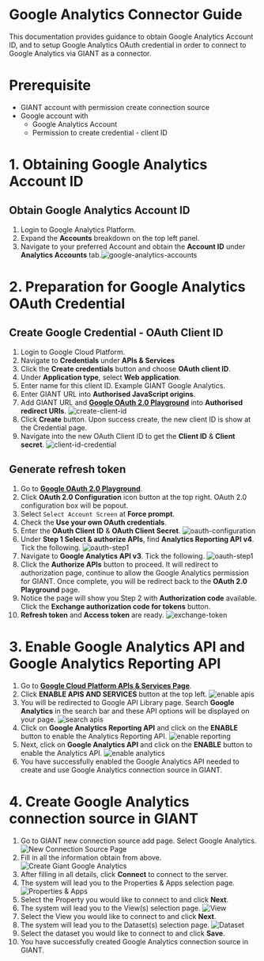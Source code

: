# Google Analytics Connector Guide

This documentation provides guidance to obtain Google Analytics Account ID, and to setup Google Analytics OAuth credential in order to connect to Google Analytics via GIANT as a connector.

# Prerequisite
- GIANT account with permission create connection source
- Google account with
    - Google Analytics Account
    - Permission to create credential - client ID

# 1. Obtaining Google Analytics Account ID
## Obtain Google Analytics Account ID 
1. Login to Google Analytics Platform. 
2. Expand the **Accounts** breakdown on the top left panel. 
3. Navigate to your preferred Account and obtain the **Account ID** under **Analytics Accounts** tab.![google-analytics-accounts](images/google-analytics-accounts.jpeg)

# 2. Preparation for Google Analytics OAuth Credential
## Create Google Credential - OAuth Client ID
1. Login to Google Cloud Platform.
2. Navigate to **Credentials** under **APIs & Services**
3. Click the **Create credentials** button and choose **OAuth client ID**.
4. Under **Application type**, select **Web application**.
5. Enter name for this client ID. Example GIANT Google Analytics.
6. Enter GIANT URL into **Authorised JavaScript origins**. 
7. Add GIANT URL and [**Google OAuth 2.0 Playground**](https://developers.google.com/oauthplayground) into **Authorised redirect URIs**. ![create-client-id](images/create-oauth-client-id.png)
8. Click **Create** button. Upon success create, the new client ID is show at the Credential page.
9. Navigate into the new OAuth Client ID to get the **Client ID** & **Client secret**. ![client-id-credential](images/client-id-web-app.png)

## Generate refresh token
1. Go to [**Google OAuth 2.0 Playground**](https://developers.google.com/oauthplayground/).
2. Click **OAuth 2.0 Configuration** icon button at the top right. OAuth 2.0 configuration box will be popout.
3. Select `Select Account Screen` at **Force prompt**.
4. Check the **Use your own OAuth credentials**. 
5. Enter the **OAuth Client ID** & **OAuth Client Secret**.
![oauth-configuration](images/playground-oauth-configuration.png)
6. Under **Step 1 Select & authorize APIs**, find **Analytics Reporting API v4**. Tick the following. 
![oauth-step1](images/playground-authorize-api-new.png)
7. Navigate to **Google Analytics API v3**. Tick the following. 
![oauth-step1](images/playground-authorize-api-2-new.png)
8. Click the **Authorize APIs** button to proceed. It will redirect to authorization page, continue to allow the Google Analytics permission for GIANT. Once complete, you will be redirect back to the **OAuth 2.0 Playground** page.
9. Notice the page will show you Step 2 with **Authorization code** available. Click the **Exchange authorization code for tokens** button. 
10. **Refresh token** and **Access token** are ready. 
![exchange-token](images/playground-exchange-tokens.png)

# 3. Enable Google Analytics API and Google Analytics Reporting API
1. Go to [**Google Cloud Platform APIs & Services Page**](https://console.cloud.google.com/apis/dashboard).
2. Click **ENABLE APIS AND SERVICES** button at the top left. ![enable apis](images/enable-ga-apis.PNG)
3. You will be redirected to Google API Library page. Search **Google Analytics** in the search bar and these API options will be displayed on your page. ![search apis](images/search-ga-apis.PNG)
4. Click on **Google Analytics Reporting API** and click on the **ENABLE** button to enable the Analytics Reporting API. ![enable reporting](images/enable-reporting-api.PNG)
5. Next, click on **Google Analytics API** and click on the **ENABLE** button to enable the Analytics API. ![enable analytics](images/enable-analytics-api.PNG)
6. You have successfully enabled the Google Analytics API needed to create and use Google Analytics connection source in GIANT. 

# 4. Create Google Analytics connection source in GIANT
1. Go to GIANT new connection source add page. Select Google Analytics.
![New Connection Source Page](images/giant-new-connection-source.jpeg)
2. Fill in all the information obtain from above. ![Create Giant Google Analytics](images/google-analytics-connector.jpeg)
3. After filling in all details, click **Connect** to connect to the server. 
4. The system will lead you to the Properties & Apps selection page. ![Properties & Apps](images/property_selection_pane.jpeg)
5. Select the Property you would like to connect to and click **Next**.
6. The system will lead you to the View(s) selection page. ![View](images/view_selection-pane.jpeg)
7. Select the View you would like to connect to and click **Next**.
8. The system will lead you to the Dataset(s) selection page. ![Dataset](images/dataset_selection_pane.jpeg)
9. Select the dataset you would like to connect to and click **Save**.
10. You have successfully created Google Analytics connection source in GIANT. 
